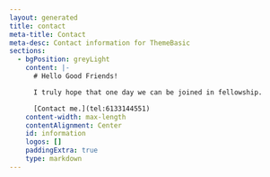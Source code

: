 ```yaml
---
layout: generated
title: contact
meta-title: Contact
meta-desc: Contact information for ThemeBasic
sections:
  - bgPosition: greyLight
    content: |-
      # Hello Good Friends!

      I truly hope that one day we can be joined in fellowship.

      [Contact me.](tel:6133144551)
    content-width: max-length
    contentAlignment: Center
    id: information
    logos: []
    paddingExtra: true
    type: markdown
---
```


